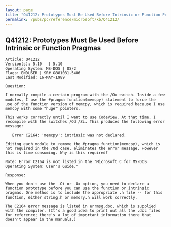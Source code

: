 ```yaml
---
layout: page
title: "Q41212: Prototypes Must Be Used Before Intrinsic or Function Pragmas"
permalink: /pubs/pc/reference/microsoft/kb/Q41212/
---
```


## Q41212: Prototypes Must Be Used Before Intrinsic or Function Pragmas

	Article: Q41212
	Version(s): 5.10   | 5.10
	Operating System: MS-DOS | OS/2
	Flags: ENDUSER | SR# G881031-5486
	Last Modified: 16-MAY-1989
	
	Question:
	
	I normally compile a certain program with the /Ox switch. Inside a few
	modules, I use the #pragma function(memcpy) statement to force the
	use of the function version of memcpy, which is required because I use
	memcpy with some "huge" pointers.
	
	This works correctly until I want to use CodeView. At that time, I
	recompile with the switches /Od /Zi. This produces the following error
	message:
	
	   Error C2164: 'memcpy': intrinsic was not declared.
	
	Editing each module to remove the #pragma function(memcpy), which is
	not required in the /Od case, eliminates the error message. However
	this is time consuming. Why is this required?
	
	Note: Error C2164 is not listed in the "Microsoft C for MS-DOS
	Operating System: User's Guide."
	
	Response:
	
	When you don't use the -Oi or -Ox option, you need to declare a
	function prototype before you can use the function or intrinsic
	pragmas. One method is to include the appropriate .h file -- for this
	function, either string.h or memory.h will work correctly.
	
	The C2164 error message is listed in errmsg.doc, which is supplied
	with the compiler. (It's a good idea to print out all the .doc files
	for reference; there's a lot of important information there that
	doesn't appear in the manuals.)
